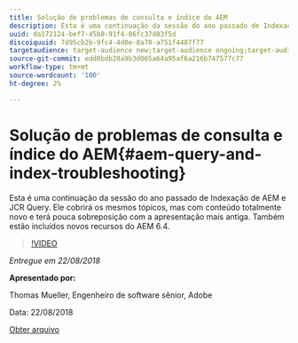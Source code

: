 ```yaml
---
title: Solução de problemas de consulta e índice do AEM
description: Esta é uma continuação da sessão do ano passado de Indexação de AEM e Consulta JCR (Link abaixo). Ele cobrirá os mesmos tópicos, mas com conteúdo totalmente novo e terá pouca sobreposição com a apresentação mais antiga. Também estão incluídos novos recursos do AEM 6.4.
uuid: da172124-bef7-45b8-91f4-86fc37d03f5d
discoiquuid: 7d95cb2b-9fc4-4d0e-8a70-a751f4487f77
targetaudience: target-audience new;target-audience ongoing;target-audience upgrader
source-git-commit: edd0bdb28a9b3d065a64a95af6a216b747577c77
workflow-type: tm+mt
source-wordcount: '100'
ht-degree: 2%

---
```


# Solução de problemas de consulta e índice do AEM{#aem-query-and-index-troubleshooting}

Esta é uma continuação da sessão do ano passado de Indexação de AEM e JCR Query. Ele cobrirá os mesmos tópicos, mas com conteúdo totalmente novo e terá pouca sobreposição com a apresentação mais antiga. Também estão incluídos novos recursos do AEM 6.4.

>[!VIDEO](https://video.tv.adobe.com/v/23429/?quality=0)

*Entregue em 22/08/2018*

**Apresentado por:**

Thomas Mueller, Engenheiro de software sênior, Adobe

Data: 22/08/2018

[Obter arquivo](assets/aem-gems-aem-queryandindextroubleshooting-08222018.pdf)
<!--
[Get back to the Overview](https://helpx.adobe.com/experience-manager/kt/eseminars/gems/aem-index.html)
-->
